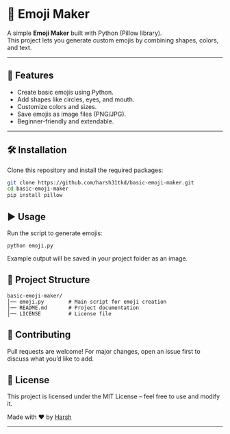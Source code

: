 # 🎨 Emoji Maker

A simple **Emoji Maker** built with Python (Pillow library).  
This project lets you generate custom emojis by combining shapes, colors, and text.

---

## 📌 Features
- Create basic emojis using Python.
- Add shapes like circles, eyes, and mouth.
- Customize colors and sizes.
- Save emojis as image files (PNG/JPG).
- Beginner-friendly and extendable.

---

## 🛠️ Installation
Clone this repository and install the required packages:

```bash
git clone https://github.com/harsh31tkd/basic-emoji-maker.git
cd basic-emoji-maker
pip install pillow
```

## ▶️ Usage

Run the script to generate emojis:
```
python emoji.py
```

Example output will be saved in your project folder as an image.

## 📂 Project Structure
```
basic-emoji-maker/
│── emoji.py        # Main script for emoji creation
│── README.md       # Project documentation
│── LICENSE         # License file

```

## 🤝 Contributing

Pull requests are welcome! For major changes, open an issue first to discuss what you’d like to add.

## 📄 License

This project is licensed under the MIT License – feel free to use and modify it.


Made with ❤️ by [Harsh](https://github.com/harsh31tkd)



---

